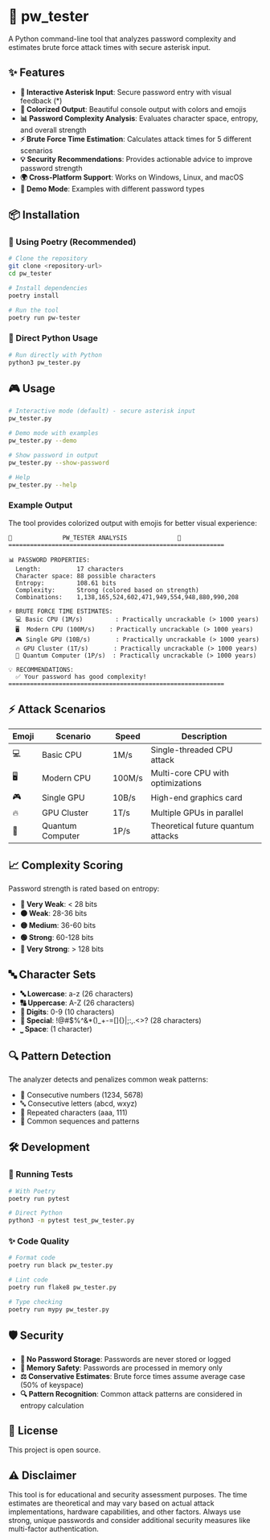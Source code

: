 # 🔐 pw_tester

A Python command-line tool that analyzes password complexity and estimates brute force attack times with secure asterisk input.

## ✨ Features

- **🔑 Interactive Asterisk Input**: Secure password entry with visual feedback (*)
- **🎨 Colorized Output**: Beautiful console output with colors and emojis
- **📊 Password Complexity Analysis**: Evaluates character space, entropy, and overall strength
- **⚡ Brute Force Time Estimation**: Calculates attack times for 5 different scenarios
- **💡 Security Recommendations**: Provides actionable advice to improve password strength
- **🌍 Cross-Platform Support**: Works on Windows, Linux, and macOS
- **🎯 Demo Mode**: Examples with different password types

## 📦 Installation

### 🚀 Using Poetry (Recommended)

```bash
# Clone the repository
git clone <repository-url>
cd pw_tester

# Install dependencies
poetry install

# Run the tool
poetry run pw-tester
```

### 🐍 Direct Python Usage

```bash
# Run directly with Python
python3 pw_tester.py
```

## 🎮 Usage

```bash
# Interactive mode (default) - secure asterisk input
pw_tester.py

# Demo mode with examples
pw_tester.py --demo

# Show password in output
pw_tester.py --show-password

# Help
pw_tester.py --help
```

### Example Output

The tool provides colorized output with emojis for better visual experience:

```
🔐              PW_TESTER ANALYSIS              🔐
============================================================

📊 PASSWORD PROPERTIES:
  Length:          17 characters
  Character space: 88 possible characters
  Entropy:         108.61 bits
  Complexity:      Strong (colored based on strength)
  Combinations:    1,138,165,524,602,471,949,554,948,880,990,208

⚡ BRUTE FORCE TIME ESTIMATES:
  💻 Basic CPU (1M/s)         : Practically uncrackable (> 1000 years)
  🖥️  Modern CPU (100M/s)    : Practically uncrackable (> 1000 years)
  🎮 Single GPU (10B/s)       : Practically uncrackable (> 1000 years)
  🔥 GPU Cluster (1T/s)       : Practically uncrackable (> 1000 years)
  🚀 Quantum Computer (1P/s)  : Practically uncrackable (> 1000 years)

💡 RECOMMENDATIONS:
  ✅ Your password has good complexity!
============================================================
```

## ⚡ Attack Scenarios

| Emoji | Scenario | Speed | Description |
|-------|----------|-------|-------------|
| 💻 | Basic CPU | 1M/s | Single-threaded CPU attack |
| 🖥️ | Modern CPU | 100M/s | Multi-core CPU with optimizations |
| 🎮 | Single GPU | 10B/s | High-end graphics card |
| 🔥 | GPU Cluster | 1T/s | Multiple GPUs in parallel |
| 🚀 | Quantum Computer | 1P/s | Theoretical future quantum attacks |

## 📈 Complexity Scoring

Password strength is rated based on entropy:

- **🔴 Very Weak**: < 28 bits
- **🟠 Weak**: 28-36 bits
- **🟡 Medium**: 36-60 bits
- **🟢 Strong**: 60-128 bits
- **💚 Very Strong**: > 128 bits

## 🔤 Character Sets

- **🔤 Lowercase**: a-z (26 characters)
- **🔠 Uppercase**: A-Z (26 characters)
- **🔢 Digits**: 0-9 (10 characters)
- **🔣 Special**: !@#$%^&*()_+-=[]{}|;:,.<>? (28 characters)
- **⎵ Space**: (1 character)

## 🔍 Pattern Detection

The analyzer detects and penalizes common weak patterns:

- 🔢 Consecutive numbers (1234, 5678)
- 🔤 Consecutive letters (abcd, wxyz)
- 🔁 Repeated characters (aaa, 111)
- 📝 Common sequences and patterns

## 🛠️ Development

### 🧪 Running Tests

```bash
# With Poetry
poetry run pytest

# Direct Python
python3 -m pytest test_pw_tester.py
```

### ✨ Code Quality

```bash
# Format code
poetry run black pw_tester.py

# Lint code
poetry run flake8 pw_tester.py

# Type checking
poetry run mypy pw_tester.py
```

## 🛡️ Security

- **🚫 No Password Storage**: Passwords are never stored or logged
- **🧠 Memory Safety**: Passwords are processed in memory only
- **⚖️ Conservative Estimates**: Brute force times assume average case (50% of keyspace)
- **🔍 Pattern Recognition**: Common attack patterns are considered in entropy calculation

## 📄 License

This project is open source.

## ⚠️ Disclaimer

This tool is for educational and security assessment purposes. The time estimates are theoretical and may vary based on actual attack implementations, hardware capabilities, and other factors. Always use strong, unique passwords and consider additional security measures like multi-factor authentication.
